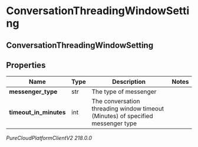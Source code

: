 # ConversationThreadingWindowSetting

## ConversationThreadingWindowSetting

## Properties

|Name | Type | Description | Notes|
|------------ | ------------- | ------------- | -------------|
| **messenger_type** | str | The type of messenger | |
| **timeout_in_minutes** | int | The conversation threading window timeout (Minutes) of specified messenger type | |



_PureCloudPlatformClientV2 218.0.0_
